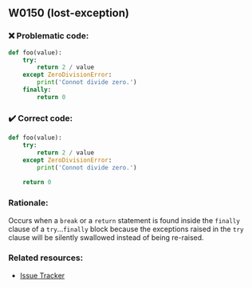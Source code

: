 ## W0150 (lost-exception)

### :x: Problematic code:

```python
def foo(value):
    try:
        return 2 / value
    except ZeroDivisionError:
        print('Connot divide zero.')
    finally:
        return 0
```

### :heavy_check_mark: Correct code:

```python
def foo(value):
    try:
        return 2 / value
    except ZeroDivisionError:
        print('Connot divide zero.')
    
    return 0
```

### Rationale:

Occurs when a `break` or a `return` statement is found inside the `finally` clause of
a `try`...`finally` block because the exceptions raised in the `try` clause will be
silently swallowed instead of being re-raised.

### Related resources:

- [Issue Tracker](https://github.com/PyCQA/pylint/issues?q=is%3Aissue+%22lost-exception%22+OR+%22W0150%22)
